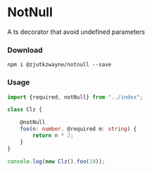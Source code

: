 # NotNull
A ts decorator that avoid undefined parameters

### Download

```
npm i @zjutkzwayne/notnull --save
```

### Usage

```typescript
import {required, notNull} from "../index";

class Clz {

    @notNull
    foo(n: number, @required m: string) {
        return n * 2;
    }
}

console.log(new Clz().foo(10));
```

